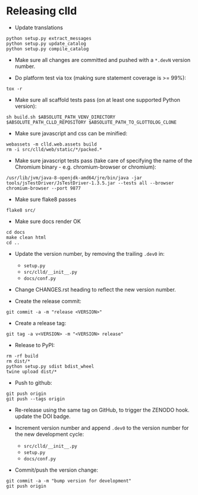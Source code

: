 Releasing clld
==============

- Update translations
```shell
python setup.py extract_messages
python setup.py update_catalog
python setup.py compile_catalog
```

- Make sure all changes are committed and pushed with a `*.devN` version number.

- Do platform test via tox (making sure statement coverage is >= 99%):
```shell
tox -r
```

- Make sure all scaffold tests pass (on at least one supported Python version):
```shell
sh build.sh $ABSOLUTE_PATH_VENV_DIRECTORY $ABSOLUTE_PATH_CLLD_REPOSITORY $ABSOLUTE_PATH_TO_GLOTTOLOG_CLONE
```

- Make sure javascript and css can be minified:
```shell
webassets -m clld.web.assets build
rm -i src/clld/web/static/*/packed.*
```

- Make sure javascript tests pass (take care of specifying the name of the Chromium binary - e.g. 
  chromium-browser or chromium):
```shell
/usr/lib/jvm/java-8-openjdk-amd64/jre/bin/java -jar tools/jsTestDriver/JsTestDriver-1.3.5.jar --tests all --browser chromium-browser --port 9877
```

- Make sure flake8 passes
```shell
flake8 src/
```

- Make sure docs render OK
```shell
cd docs
make clean html
cd ..
```

- Update the version number, by removing the trailing `.dev0` in:
  - `setup.py`
  - `src/clld/__init__.py`
  - `docs/conf.py`

- Change CHANGES.rst heading to reflect the new version number.

- Create the release commit:
```shell
git commit -a -m "release <VERSION>"
```

- Create a release tag:
```shell
git tag -a v<VERSION> -m "<VERSION> release"
```

- Release to PyPI:
```shell
rm -rf build
rm dist/*
python setup.py sdist bdist_wheel
twine upload dist/*
```

- Push to github:
```shell
git push origin
git push --tags origin
```

- Re-release using the same tag on GitHub, to trigger the ZENODO hook.
  update the DOI badge.

- Increment version number and append `.dev0` to the version number for the new development cycle:
  - `src/clld/__init__.py`
  - `setup.py`
  - `docs/conf.py`

- Commit/push the version change:
```shell
git commit -a -m "bump version for development"
git push origin
```
